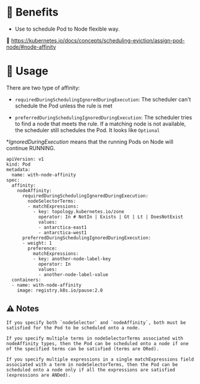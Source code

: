 # 🌈 Benefits

- Use to schedule Pod to Node flexible way.

📗
https://kubernetes.io/docs/concepts/scheduling-eviction/assign-pod-node/#node-affinity

# 💎 Usage

There are two type of affinity:

- `requiredDuringSchedulingIgnoredDuringExecution`: The scheduler can't schedule
  the Pod unless the rule is met

- `preferredDuringSchedulingIgnoredDuringExecution`: The scheduler tries to find
  a node that meets the rule. If a matching node is not available, the scheduler
  still schedules the Pod. It looks like `Optional`

\*_IgnoredDuringExecution_ means that the running Pods on Node will continue
RUNNING.

```
apiVersion: v1
kind: Pod
metadata:
  name: with-node-affinity
spec:
  affinity:
    nodeAffinity:
      requiredDuringSchedulingIgnoredDuringExecution:
        nodeSelectorTerms:
        - matchExpressions:
          - key: topology.kubernetes.io/zone
            operator: In # NotIn | Exists | Gt | Lt | DoesNotExist
            values:
            - antarctica-east1
            - antarctica-west1
      preferredDuringSchedulingIgnoredDuringExecution:
      - weight: 1
        preference:
          matchExpressions:
          - key: another-node-label-key
            operator: In
            values:
            - another-node-label-value
  containers:
  - name: with-node-affinity
    image: registry.k8s.io/pause:2.0
```

## ⚠️ Notes

```
If you specify both `nodeSelector` and `nodeAffinity`, both must be satisfied for the Pod to be scheduled onto a node.

If you specify multiple terms in nodeSelectorTerms associated with nodeAffinity types, then the Pod can be scheduled onto a node if one of the specified terms can be satisfied (terms are ORed).

If you specify multiple expressions in a single matchExpressions field associated with a term in nodeSelectorTerms, then the Pod can be scheduled onto a node only if all the expressions are satisfied (expressions are ANDed).
```
